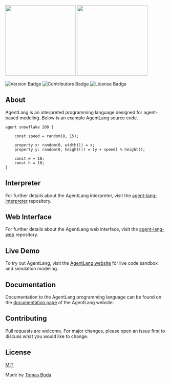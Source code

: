 <img src="./assets/logos/agent-lang-logo-black.png#gh-light-mode-only" width="220">
<img src="./assets/logos/agent-lang-logo-white.png#gh-dark-mode-only" width="220">

![Version Badge](https://img.shields.io/badge/version-1.0.0-blue?style=flat)
![Contributors Badge](https://img.shields.io/badge/contributors-1-green?style=flat)
![License Badge](https://img.shields.io/badge/license-MIT-red?style=flat)

## About
AgentLang is an interpreted programming language designed for agent-based modeling. Below is an example AgentLang source code.
```
agent snowflake 200 {

    const speed = random(8, 15);

    property x: random(0, width()) = x;
    property y: random(0, height()) = (y + speed) % height();
    
    const w = 10;
    const h = 10;
}
```

## Interpreter
For further details about the AgentLang interpreter, visit the [agent-lang-interpreter](https://github.com/TomasBoda/agent-lang-interpreter) repository.

## Web Interface
For further details about the AgentLang web interface, visit the [agent-lang-web](https://github.com/TomasBoda/agent-lang-web) repository.

## Live Demo
To try out AgentLang, visit the [AgentLang website](https://agent-lang-web.vercel.app) for live code sandbox and simulation modeling.

## Documentation
Documentation to the AgentLang programming language can be found on the [documentation page](https://agent-lang-web.vercel.app/documentation) of the AgentLang website.

## Contributing
Pull requests are welcome. For major changes, please open an issue first to discuss what you would like to change.

## License
[MIT](/LICENSE.md)

Made by [Tomas Boda](https://github.com/TomasBoda)
